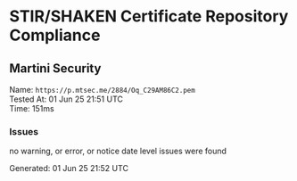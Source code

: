 # STIR/SHAKEN Certificate Repository Compliance

## Martini Security

Name: `https://p.mtsec.me/2884/Oq_C29AM86C2.pem`\
Tested At: 01 Jun 25 21:51 UTC\
Time: 151ms

### Issues

no warning, or error, or notice date level issues were found

Generated: 01 Jun 25 21:52 UTC